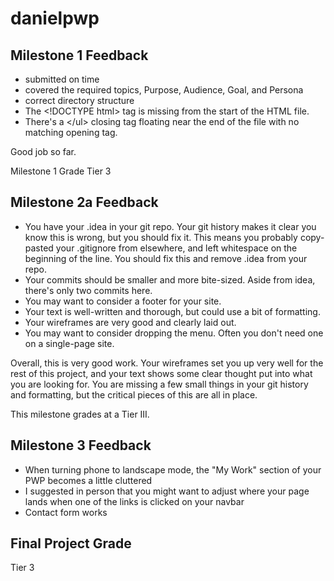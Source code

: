 # danielpwp

## Milestone 1 Feedback
- submitted on time
- covered the required topics, Purpose, Audience, Goal, and Persona
- correct directory structure
- The \<!DOCTYPE html> tag is missing from the start of the HTML file.
- There's a \</ul> closing tag floating near the end of the file with no matching opening tag.

Good job so far.

Milestone 1 Grade Tier 3


## Milestone 2a Feedback
* You have your .idea in your git repo.  Your git history makes it clear you know this is wrong, but you should fix it.  This means you probably copy-pasted your .gitignore from elsewhere, and left whitespace on the beginning of the line.  You should fix this and remove .idea from your repo.
* Your commits should be smaller and more bite-sized.  Aside from idea, there's only two commits here.
* You may want to consider a footer for your site.
* Your text is well-written and thorough, but could use a bit of formatting.
* Your wireframes are very good and clearly laid out.
* You may want to consider dropping the menu.  Often you don't need one on a single-page site.

Overall, this is very good work.  Your wireframes set you up very well for the rest of this project, and your text shows some clear thought put into what you are looking for.  You are missing a few small things in your git history and formatting, but the critical pieces of this are all in place. 

This milestone grades at a Tier III.

## Milestone 3 Feedback
* When turning phone to landscape mode, the "My Work" section of your PWP becomes a little cluttered
* I suggested in person that you might want to adjust where your page lands when one of the links is clicked on your navbar
* Contact form works

## Final Project Grade
Tier 3
